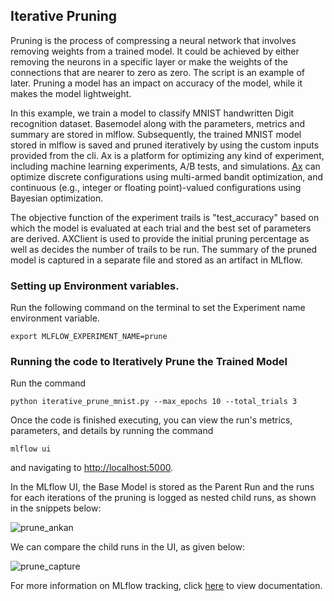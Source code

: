 ## Iterative Pruning
Pruning is the process of compressing a neural network that involves removing weights from a trained model.
It could be achieved by either removing the neurons in a specific layer or make the weights of the connections 
that are nearer to zero as zero. The script is an example of later. Pruning a model has an impact on
accuracy of the model, while it makes the model lightweight.

In this example, we train a model to classify MNIST handwritten Digit recognition dataset. Basemodel along with the parameters, metrics and summary are stored in mlflow.
Subsequently, the trained MNIST model stored in mlflow is saved and pruned iteratively by using the custom 
inputs provided from the cli. Ax is a platform for optimizing any kind of experiment, including machine learning experiments,
A/B tests, and simulations. [Ax](https://ax.dev/docs/why-ax.html) can optimize discrete configurations using multi-armed bandit optimization,
and continuous (e.g., integer or floating point)-valued configurations using Bayesian optimization.

The objective function of the experiment trails is "test_accuracy" based on which the model is evaluated at each trial and the best set of parameters are derived.
AXClient is used to provide the initial pruning percentage as well as decides the number
of trails to be run. The summary of the pruned model is captured in a separate file and stored as an artifact in MLflow.

### Setting up Environment variables.

Run the following command on the terminal to set the Experiment name environment variable.

`export MLFLOW_EXPERIMENT_NAME=prune`


### Running the code to Iteratively Prune the Trained Model

Run the command

 `python iterative_prune_mnist.py --max_epochs 10 --total_trials 3`
  

Once the code is finished executing, you can view the run's metrics, parameters, and details by running the command

```
mlflow ui
```

and navigating to [http://localhost:5000](http://localhost:5000).

In the MLflow UI, the Base Model is stored as the Parent Run and the runs for each iterations of the pruning is logged as nested child runs, as shown in the
snippets below:

![prune_ankan](https://user-images.githubusercontent.com/51693147/100785435-a66d6e80-3436-11eb-967a-c96b23625d1c.JPG)

We can compare the child runs in the UI, as given below:

![prune_capture](https://user-images.githubusercontent.com/51693147/100785071-2515dc00-3436-11eb-8e3a-de2d569287e6.JPG)

For more information on MLflow tracking, click [here](https://www.mlflow.org/docs/latest/tracking.html#mlflow-tracking) to view documentation.
